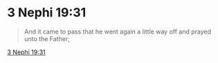 # 3 Nephi 19:31

> And it came to pass that he went again a little way off and prayed unto the Father;

[3 Nephi 19:31](https://www.churchofjesuschrist.org/study/scriptures/bofm/3-ne/19?lang=eng&id=p31#p31)


